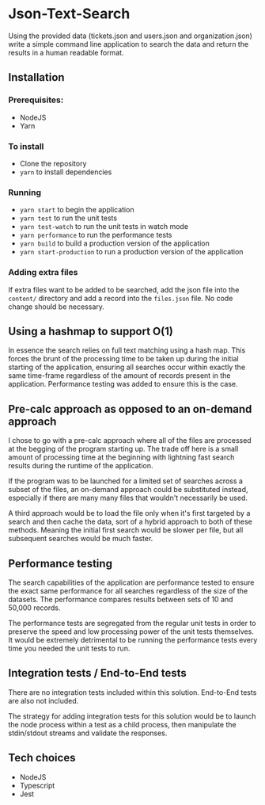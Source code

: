 # Json-Text-Search

Using the provided data (tickets.json and users.json and organization.json) write a simple command line application to search the data and return the results in a human readable format.

## Installation

### Prerequisites:

- NodeJS
- Yarn

### To install

- Clone the repository
- `yarn` to install dependencies

### Running

- `yarn start` to begin the application
- `yarn test` to run the unit tests
- `yarn test-watch` to run the unit tests in watch mode
- `yarn performance` to run the performance tests
- `yarn build` to build a production version of the application
- `yarn start-production` to run a production version of the application

### Adding extra files

If extra files want to be added to be searched, add the json file into the `content/` directory and add a record into the `files.json` file. No code change should be necessary.

## Using a hashmap to support O(1)

In essence the search relies on full text matching using a hash map. This forces the brunt of the processing time to be taken up during the initial starting of the application, ensuring all searches occur within exactly the same time-frame regardless of the amount of records present in the application. Performance testing was added to ensure this is the case.

## Pre-calc approach as opposed to an on-demand approach

I chose to go with a pre-calc approach where all of the files are processed at the begging of the program starting up. The trade off here is a small amount of processing time at the beginning with lightning fast search results during the runtime of the application.

If the program was to be launched for a limited set of searches across a subset of the files, an on-demand approach could be substituted instead, especially if there are many many files that wouldn't necessarily be used.

A third approach would be to load the file only when it's first targeted by a search and then cache the data, sort of a hybrid approach to both of these methods. Meaning the initial first search would be slower per file, but all subsequent searches would be much faster.

## Performance testing

The search capabilities of the application are performance tested to ensure the exact same performance for all searches regardless of the size of the datasets. The performance compares results between sets of 10 and 50,000 records.

The performance tests are segregated from the regular unit tests in order to preserve the speed and low processing power of the unit tests themselves. It would be extremely detrimental to be running the performance tests every time you needed the unit tests to run.

## Integration tests / End-to-End tests

There are no integration tests included within this solution. End-to-End tests are also not included.

The strategy for adding integration tests for this solution would be to launch the node process within a test as a child process, then manipulate the stdin/stdout streams and validate the responses.

## Tech choices

- NodeJS
- Typescript
- Jest

